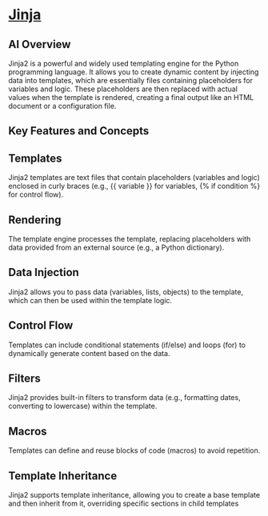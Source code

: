 # **[Jinja](https://www.reddit.com/r/Python/comments/16hxm0r/whats_the_use_of_jinja_in_real_world_projects/#:~:text=metaphorm,%E2%80%A2%202y%20ago)**

## AI Overview

Jinja2 is a powerful and widely used templating engine for the Python programming language. It allows you to create dynamic content by injecting data into templates, which are essentially files containing placeholders for variables and logic. These placeholders are then replaced with actual values when the template is rendered, creating a final output like an HTML document or a configuration file.

## Key Features and Concepts

## Templates

Jinja2 templates are text files that contain placeholders (variables and logic) enclosed in curly braces (e.g., {{ variable }} for variables, {% if condition %} for control flow).

## Rendering

The template engine processes the template, replacing placeholders with data provided from an external source (e.g., a Python dictionary).

## Data Injection

Jinja2 allows you to pass data (variables, lists, objects) to the template, which can then be used within the template logic.

## Control Flow

Templates can include conditional statements (if/else) and loops (for) to dynamically generate content based on the data.

## Filters

Jinja2 provides built-in filters to transform data (e.g., formatting dates, converting to lowercase) within the template.

## Macros

Templates can define and reuse blocks of code (macros) to avoid repetition.

## Template Inheritance

Jinja2 supports template inheritance, allowing you to create a base template and then inherit from it, overriding specific sections in child templates
